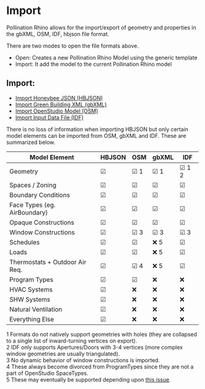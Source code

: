 # Import

Pollination Rhino allows for the import/export of geometry and properties in the gbXML, OSM, IDF, hbjson file format.

There are two modes to open the file formats above.

* Open: Creates a new Pollination Rhino Model using the generic template
* Import: It add the model to the current Pollination Rhino model

## Import:

* [Import Honeybee JSON (HBJSON)](hbjson.md)
* [Import Green Building XML (gbXML)](gbxml.md)
* [Import OpenStudio Model (OSM)](osm.md)
* [Import Input Data File (IDF)](idf.md)

There is no loss of information when importing HBJSON but only certain model elements can be imported from OSM, gbXML and IDF. These are summarized below.

| Model Element                  | HBJSON | OSM | gbXML | IDF   |
| ------------------------------ | ------ | --- | ----- | ----- |
| Geometry                       | ☑      | ☑ 1 | ☑ 1   | ☑ 1 2 |
| Spaces / Zoning                | ☑      | ☑   | ☑     | ☑     |
| Boundary Conditions            | ☑      | ☑   | ☑     | ☑     |
| Face Types (eg. AirBoundary)   | ☑      | ☑   | ☑     | ☑     |
| Opaque Constructions           | ☑      | ☑   | ☑     | ☑     |
| Window Constructions           | ☑      | ☑ 3 | ☑ 3   | ☑ 3   |
| Schedules                      | ☑      | ☑   | :x: 5 | ☑     |
| Loads                          | ☑      | ☑   | :x: 5 | ☑     |
| Thermostats + Outdoor Air Req. | ☑      | ☑ 4 | :x: 5 | ☑     |
| Program Types                  | ☑      | ☑   | :x:   | :x:   |
| HVAC Systems                   | ☑      | :x: | :x:   | :x:   |
| SHW Systems                    | ☑      | :x: | :x:   | :x:   |
| Natural Ventilation            | ☑      | :x: | :x:   | :x:   |
| Everything Else                | ☑      | :x: | :x:   | :x:   |

1 Formats do not natively support geometries with holes (they are collapsed to a single list of inward-turning vertices on export).\
2 IDF only supports Apertures/Doors with 3-4 vertices (more complex window geometries are usually triangulated).\
3 No dynamic behavior of window constructions is imported.\
4 These always become divorced from ProgramTypes since they are not a part of OpenStudio SpaceTypes.\
5 These may eventually be supported depending upon [this issue](https://github.com/NREL/OpenStudio/issues/4320).
